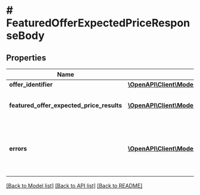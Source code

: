 # # FeaturedOfferExpectedPriceResponseBody

## Properties

Name | Type | Description | Notes
------------ | ------------- | ------------- | -------------
**offer_identifier** | [**\OpenAPI\Client\Model\pricing\v2022_05_01\OfferIdentifier**](OfferIdentifier.md) |  | [optional]
**featured_offer_expected_price_results** | [**\OpenAPI\Client\Model\pricing\v2022_05_01\FeaturedOfferExpectedPriceResult[]**](FeaturedOfferExpectedPriceResult.md) | A list of FOEP results for the requested offer. | [optional]
**errors** | [**\OpenAPI\Client\Model\pricing\v2022_05_01\Error[]**](Error.md) | A list of error responses that are returned when a request is unsuccessful. | [optional]

[[Back to Model list]](../../README.md#models) [[Back to API list]](../../README.md#endpoints) [[Back to README]](../../README.md)
